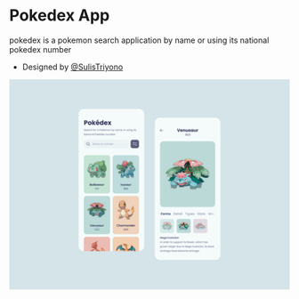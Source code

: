 # Pokedex App
pokedex is a pokemon search application by name or using its national pokedex number

- Designed by [@SulisTriyono](https://dribbble.com/sulistryono)
<img src="https://github.com/rrdhoi/PokedexApp/blob/main/assets/design_pokedex.jpg">
